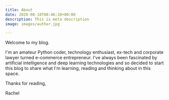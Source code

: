 ```yaml
---
title: About
date: 2020-08-18T08:46:10+00:00
description: This is meta description
image: images/author.jpg

---
```

Welcome to my blog.

I'm an amateur Python coder, technology enthusiast, ex-tech and corporate lawyer turned e-commerce entrepreneur. I've always been fascinated by artificial intelligence and deep learning technologies and so decided to start this blog to share what I'm learning, reading and thinking about in this space. 

Thanks for reading,

Rachel